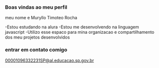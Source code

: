 ### Boas vindas ao meu perfil

meu nome e Muryllo Timoteo Rocha

-Estou estudando na alura
-Estou me desenvolvendo na linguagem javascript
-Utilizo esse espaco para mina organizacao e compartilhamento dos meu projetos desenvolvidos

### entrar em contato comigo

00001096332231SP@al.educacao.sp.gov.br
